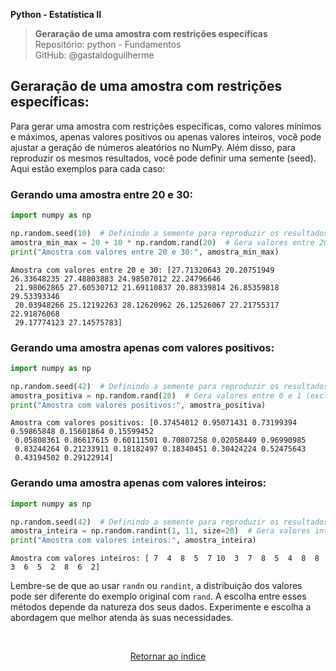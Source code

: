 **Python - Estatística II** 
>**Geraração de uma amostra com restrições específicas**    
> Repositório: python - Fundamentos  
> GitHub: @gastaldoguilherme
&nbsp;




## Geraração de uma amostra com restrições específicas:


Para gerar uma amostra com restrições específicas, como valores mínimos e máximos, apenas valores positivos ou apenas valores inteiros, você pode ajustar a geração de números aleatórios no NumPy. Além disso, para reproduzir os mesmos resultados, você pode definir uma semente (seed). Aqui estão exemplos para cada caso:

### Gerando uma amostra entre 20 e 30:

```python
import numpy as np

np.random.seed(10)  # Definindo a semente para reproduzir os resultados
amostra_min_max = 20 + 10 * np.random.rand(20)  # Gera valores entre 20 e 30
print("Amostra com valores entre 20 e 30:", amostra_min_max)
```

```
Amostra com valores entre 20 e 30: [27.71320643 20.20751949 26.33648235 27.48803883 24.98507012 22.24796646
 21.98062865 27.60530712 21.69110837 20.88339814 26.85359818 29.53393346
 20.03948266 25.12192263 28.12620962 26.12526067 27.21755317 22.91876068
 29.17774123 27.14575783]

```




### Gerando uma amostra apenas com valores positivos:

```python
import numpy as np

np.random.seed(42)  # Definindo a semente para reproduzir os resultados
amostra_positiva = np.random.rand(20)  # Gera valores entre 0 e 1 (exclusivo)
print("Amostra com valores positivos:", amostra_positiva)
```

```
Amostra com valores positivos: [0.37454012 0.95071431 0.73199394 0.59865848 0.15601864 0.15599452
 0.05808361 0.86617615 0.60111501 0.70807258 0.02058449 0.96990985
 0.83244264 0.21233911 0.18182497 0.18340451 0.30424224 0.52475643
 0.43194502 0.29122914]

```



### Gerando uma amostra apenas com valores inteiros:

```python
import numpy as np

np.random.seed(42)  # Definindo a semente para reproduzir os resultados
amostra_inteira = np.random.randint(1, 11, size=20)  # Gera valores inteiros de 1 a 10
print("Amostra com valores inteiros:", amostra_inteira)
```

```
Amostra com valores inteiros: [ 7  4  8  5  7 10  3  7  8  5  4  8  8  3  6  5  2  8  6  2]

```



Lembre-se de que ao usar `randn` ou `randint`, a distribuição dos valores pode ser diferente do exemplo original com `rand`. A escolha entre esses métodos depende da natureza dos seus dados. Experimente e escolha a abordagem que melhor atenda às suas necessidades.


&nbsp;

<div align="center">
   
[Retornar ao índice](/README.md)

</div>